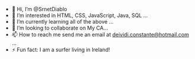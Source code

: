 - 👋 Hi, I’m @SrnetDiablo
- 👀 I’m interested in HTML, CSS, JavaScript, Java, SQL ...
- 🌱 I’m currently learning all of the above ...
- 💞️ I’m looking to collaborate on My CA...
- 📫 How to reach me send me an email at deividi.constante@hotmail.com ...
- ⚡ Fun fact: I am a surfer living in Ireland!

<!---
SrnetDiablo/SrnetDiablo is a ✨ special ✨ repository because its `README.md` (this file) appears on your GitHub profile.
You can click the Preview link to take a look at your changes.
--->
